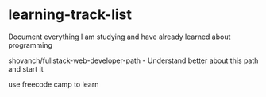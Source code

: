 # learning-track-list
 Document everything I am studying and have already learned about programming


shovanch/fullstack-web-developer-path - Understand better about this path and start it 

use freecode camp to learn 
